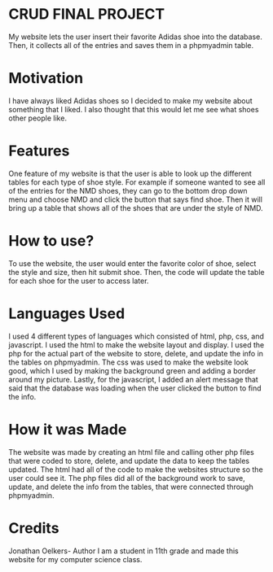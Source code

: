 # CRUD FINAL PROJECT

My website lets the user insert their favorite Adidas shoe into the database. Then, it collects all of the entries and saves them in a phpmyadmin table.

# Motivation

I have always liked Adidas shoes so I decided to make my website about something that I liked. I also thought that this would let me see what shoes other people like.

# Features

One feature of my website is that the user is able to look up the different tables for each type of shoe style. For example
if someone wanted to see all of the entries for the NMD shoes, they can go to the bottom drop down menu and choose NMD and 
click the button that says find shoe. Then it will bring up a table that shows all of the shoes that are under the style of
NMD.

# How to use?

To use the website, the user would enter the favorite color of shoe, select the style and size, then hit submit shoe. Then, the code will update the table for each shoe for the user to access later.

# Languages Used

I used 4 different types of languages which consisted of html, php, css, and javascript. I used the html to make the website layout and display. I used the php for the actual part of the website to store, delete, and update the info in the tables on phpmyadmin. The css was used to make the website look good, which I used by making the background green and adding a border around my picture. Lastly, for the javascript, I added an alert message that said that the database was loading when the user clicked the button to find the info.

# How it was Made

The website was made by creating an html file and calling other php files that were coded to store, delete, and update the data to keep the tables updated. The html had all of the code to make the websites structure so the user could see it. The php files did all of the background work to save, update, and delete the info from the tables, that were connected through phpmyadmin. 


# Credits

Jonathan Oelkers- Author I am a student in 11th grade and made this website for my computer science class.

